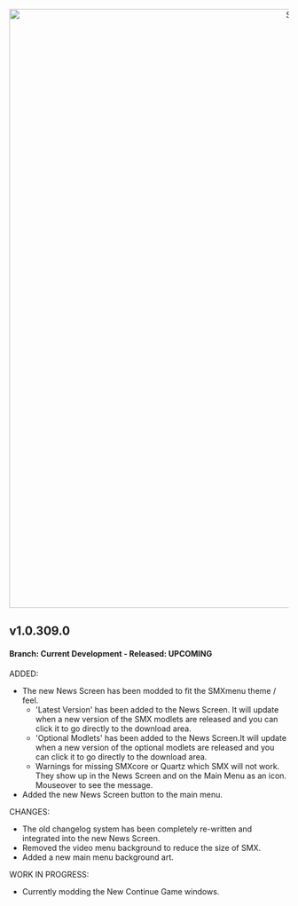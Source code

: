 <p align="center">
  <img src="https://7dtd-community.s3.us-east-2.amazonaws.com/monthly_2022_01/a20_banner_forum.png.35ab78c870a912989f716f892c664a60.png" width="1080" title="SMXhud - A20">
</p>

## v1.0.309.0

#### Branch: Current Development - Released: UPCOMING

ADDED:
- The new News Screen has been modded to fit the SMXmenu theme / feel.
  - 'Latest Version' has been added to the News Screen. It will update when a new version of the SMX modlets are released and you can click it to go directly to the download area.
  - 'Optional Modlets' has been added to the News Screen.It will update when a new version of the optional modlets are released and you can click it to go directly to the download area.
  - Warnings for missing SMXcore or Quartz which SMX will not work. They show up in the News Screen and on the Main Menu as an icon. Mouseover to see the message.
- Added the new News Screen button to the main menu.

CHANGES:
- The old changelog system has been completely re-written and integrated into the new News Screen.
- Removed the video menu background to reduce the size of SMX.
- Added a new main menu background art.

WORK IN PROGRESS:
- Currently modding the New Continue Game windows.

